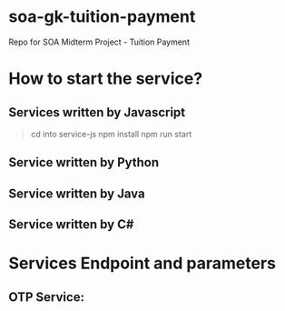 # soa-gk-tuition-payment
Repo for SOA Midterm Project - Tuition Payment

# How to start the service?
## Services written by Javascript
> cd into service-js
> npm install
> npm run start

## Service written by Python

## Service written by Java

## Service written by C#

# Services Endpoint and parameters
## OTP Service:
